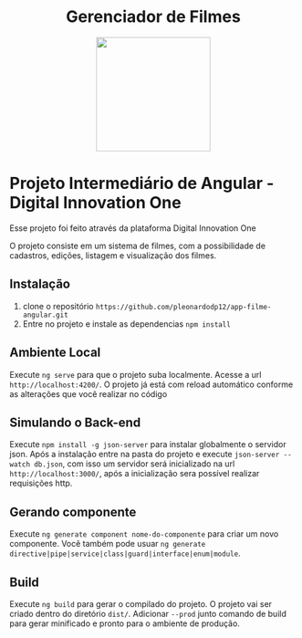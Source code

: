 <h1 align="center">
  Gerenciador de Filmes
</h1>
<p align="center">
  <img src="https://media.giphy.com/media/iCisLXBizBobT7opgY/giphy.gif" width="200">
</p>




# Projeto Intermediário de Angular - Digital Innovation One

Esse projeto foi feito através da plataforma Digital Innovation One

O projeto consiste em um sistema de filmes, com a possibilidade de cadastros, edições, listagem e visualização dos filmes.

## Instalação

1. clone o repositório `https://github.com/pleonardodp12/app-filme-angular.git`
2. Entre no projeto e instale as dependencias `npm install`

## Ambiente Local

Execute `ng serve` para que o projeto suba localmente. Acesse a url `http://localhost:4200/`. O projeto já está com reload automático conforme as alterações que você realizar no código

## Simulando o Back-end

Execute `npm install -g json-server` para instalar globalmente o servidor json. Após a instalação entre na pasta do projeto e execute `json-server --watch db.json`, com isso um servidor será inicializado na url `http://localhost:3000/`, após a inicialização sera possível realizar requisições http.

## Gerando componente

Execute `ng generate component nome-do-componente` para criar um novo componente. Você também pode usuar `ng generate directive|pipe|service|class|guard|interface|enum|module`.

## Build

Execute `ng build` para gerar o compilado do projeto. O projeto vai ser criado dentro do diretório `dist/`. Adicionar `--prod` junto comando de build para gerar minificado e pronto para o ambiente de produção.

